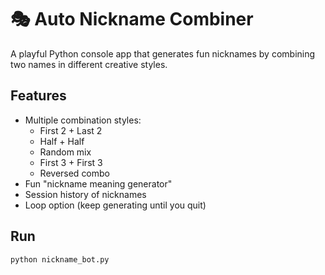 # 🎭 Auto Nickname Combiner

A playful Python console app that generates fun nicknames by combining two names in different creative styles.

## Features
- Multiple combination styles:
  - First 2 + Last 2
  - Half + Half
  - Random mix
  - First 3 + First 3
  - Reversed combo
- Fun "nickname meaning generator"
- Session history of nicknames
- Loop option (keep generating until you quit)

## Run
```bash
python nickname_bot.py
